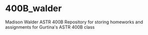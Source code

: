 # 400B_walder
Madison Walder
ASTR 400B
Repository for storing homeworks and assignments for Gurtina's ASTR 400B class
